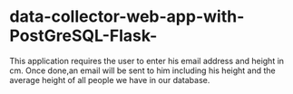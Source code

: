 # data-collector-web-app-with-PostGreSQL-Flask-

This application requires the user to enter his email address and height in cm.
Once done,an email will be sent to him including his height and the average height of all people we have in our database.
